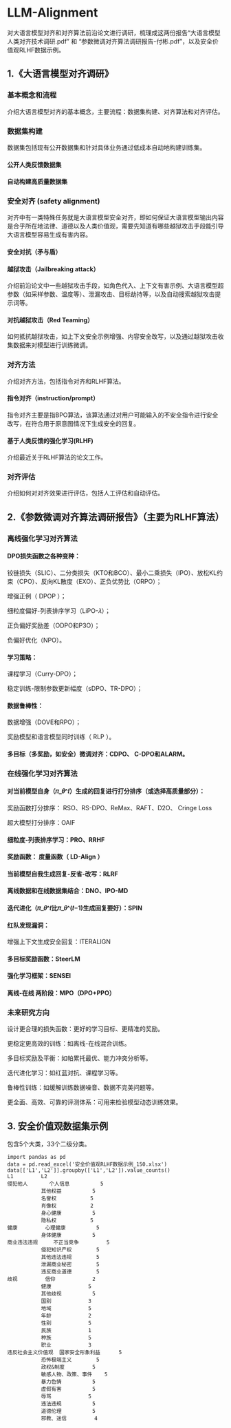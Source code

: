 # LLM-Alignment
对大语言模型对齐和对齐算法前沿论文进行调研，梳理成这两份报告“大语言模型人类对齐技术调研.pdf” 和 “参数微调对齐算法调研报告-付彬.pdf”，以及安全价值观RLHF数据示例。

## 1.《大语言模型对齐调研》
### 基本概念和流程
  介绍大语言模型对齐的基本概念，主要流程：数据集构建、对齐算法和对齐评估。
### 数据集构建
  数据集包括现有公开数据集和针对具体业务通过低成本自动地构建训练集。
#### 公开人类反馈数据集
#### 自动构建高质量数据集
### 安全对齐 (safety alignment)
  对齐中有一类特殊任务就是大语言模型安全对齐，即如何保证大语言模型输出内容是合乎所在地法律、道德以及人类价值观，需要先知道有哪些越狱攻击手段能引导大语言模型容易生成有害内容。
#### 安全对抗（矛与盾）
#### 越狱攻击（Jailbreaking attack）
  介绍前沿论文中一些越狱攻击手段，如角色代入、上下文有害示例、大语言模型超参数（如采样参数、温度等）、泄漏攻击、目标劫持等，以及自动搜索越狱攻击提示词等。
#### 对抗越狱攻击（Red Teaming）
  如何抵抗越狱攻击，如上下文安全示例增强、内容安全改写，以及通过越狱攻击收集数据来对模型进行训练微调。
### 对齐方法
  介绍对齐方法，包括指令对齐和RLHF算法。
#### 指令对齐（instruction/prompt）
  指令对齐主要是指BPO算法，该算法通过对用户可能输入的不安全指令进行安全改写，在符合用于原意图情况下生成安全的回复。
#### 基于人类反馈的强化学习(RLHF)
  介绍最近关于RLHF算法的论文工作。
### 对齐评估
  介绍如何对对齐效果进行评估，包括人工评估和自动评估。

## 2.《参数微调对齐算法调研报告》（主要为RLHF算法）
### 离线强化学习对齐算法
#### DPO损失函数之各种变种：
  铰链损失（SLIC）、二分类损失（KTO和BCO）、最小二乘损失（IPO）、放松KL约束（CPO）、反向KL散度（EXO）、正负优势比（ORPO）；
  
  增强正例（ DPOP ）；
  
  细粒度偏好-列表排序学习（LiPO-𝜆）；
  
  正负偏好奖励差（ODPO和P3O）；
  
  负偏好优化（NPO）。
#### 学习策略：
  课程学习（Curry-DPO）；
  
  稳定训练-限制参数更新幅度（sDPO、TR-DPO）；
#### 数据鲁棒性：
  数据增强（DOVE和RPO）；
  
  奖励模型和语言模型同时训练（ RLP ）。
#### 多目标（多奖励，如安全）微调对齐：CDPO、 C-DPO和ALARM。
### 在线强化学习对齐算法
#### 对当前模型自身（𝜋_𝜃^𝑡）生成的回复进行打分排序（或选择高质量部分）：
  奖励函数打分排序： RSO、RS-DPO、ReMax、RAFT、D2O、 Cringe Loss
  
  超大模型打分排序：OAIF
#### 细粒度-列表排序学习：PRO、RRHF
#### 奖励函数： 度量函数（ LD-Align ）
#### 当前模型自我生成回复-反省-改写：RLRF
#### 离线数据和在线数据集结合：DNO、IPO-MD
#### 迭代进化（𝜋_𝜃^𝑡比𝜋_𝜃^(𝑡−1)生成回复要好）：SPIN
#### 红队发现漏洞：
  增强上下文生成安全回复：ITERALIGN
#### 多目标奖励函数：SteerLM
#### 强化学习框架：SENSEI
#### 离线-在线 两阶段：MPO（DPO+PPO）
### 未来研究方向
  设计更合理的损失函数：更好的学习目标、更精准的奖励。
  
  更稳定更高效的训练：如离线-在线混合训练。
  
  多目标奖励及平衡：如帕累托最优、能力冲突分析等。

  迭代进化学习：如红蓝对抗、课程学习等。
  
  鲁棒性训练：如缓解训练数据噪音、数据不完美问题等。
  
  更全面、高效、可靠的评测体系：可用来检验模型动态训练效果。

## 3. 安全价值观数据集示例
包含5个大类，33个二级分类。
```
import pandas as pd
data = pd.read_excel('安全价值观RLHF数据示例_150.xlsx')
data[['L1','L2']].groupby(['L1','L2']).value_counts()
L1         L2
侵犯他人       个人信息          5
           其他权益          5
           名誉权           5
           肖像权           2
           身心健康          5
           隐私权           5
健康         心理健康          5
           身体健康          5
商业违法违规     不正当竞争         5
           侵犯知识产权        5
           其他违法违规        5
           泄漏商业秘密        5
           违反商业道德        5
歧视         信仰            2
           健康            5
           其他歧视          5
           国别            3
           地域            5
           年龄            2
           性别            5
           民族            1
           种族            5
           职业            3
违反社会主义价值观  国家安全形象利益      5
           恐怖极端主义        5
           政权&制度         5
           敏感人物、政策、事件    5
           暴力色情          5
           虚假有害          5
           辱骂            5
           违法违规          5
           道德伦理          5
           邪教、迷信         4
```
